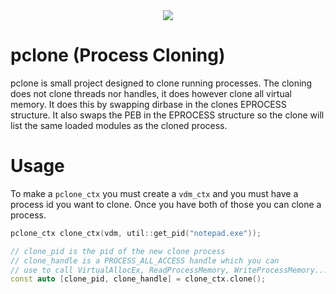 <div align="center">
    <img src="https://githacks.org/_xeroxz/pclone/-/raw/78ec8745ad117f42640063ef3bd10e5946f7ad6d/img/pclone-icon.png"/>
</div>

# pclone (Process Cloning)

pclone is small project designed to clone running processes. The cloning does not clone threads nor handles, it does however clone all virtual memory. 
It does this by swapping dirbase in the clones EPROCESS structure. It also swaps the PEB in the EPROCESS structure so the clone will list the same loaded modules
as the cloned process.

# Usage

To make a `pclone_ctx` you must create a `vdm_ctx` and you must have a process id you want to clone. Once you have both of those you can clone a process.

```cpp
pclone_ctx clone_ctx(vdm, util::get_pid("notepad.exe"));

// clone_pid is the pid of the new clone process
// clone_handle is a PROCESS_ALL_ACCESS handle which you can
// use to call VirtualAllocEx, ReadProcessMemory, WriteProcessMemory... etc...
const auto [clone_pid, clone_handle] = clone_ctx.clone();
```